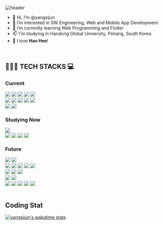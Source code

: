 ![header](https://capsule-render.vercel.app/api?type=waving&color=timeGradient&height=250&section=header&text=Yang%20Sijun&fontSize=60&fontAlignY=30&desc=(Student%20Developer)&descSize=30&descAlignY=55)

- 👋 Hi, I’m @yangsijun
- 👀 I’m interested in SW Engineering, Web and Mobile App Development
- 🌱 I’m currently learning Web Programming and Flutter
- 📫 I'm studying in Handong Global University, Pohang, South Korea
- 💞️ I love **Han Hee**!

<br>

## 👨🏻‍💻 TECH STACKS 💻

<div align=left>
	<h3>Current</h3>
	<!--C Lang-->
	<img src="https://img.shields.io/badge/c-A8B9CC?style=for-the-badge&logo=c&logoColor=black">
	<!--C++-->
	<img src="https://img.shields.io/badge/c++-00599C?style=for-the-badge&logo=c%2B%2B&logoColor=white">
	<!--Python-->
	<img src="https://img.shields.io/badge/python-3776AB?style=for-the-badge&logo=python&logoColor=white">
	<!--Java-->
	<img src="https://img.shields.io/badge/java-007396?style=for-the-badge&logo=java&logoColor=white">
	<!--Dart-->
	<img src="https://img.shields.io/badge/dart-0175C2?style=for-the-badge&logo=dart&logoColor=white">
	<br>
	<!--HTML-->
	<img src="https://img.shields.io/badge/html-E34F26?style=for-the-badge&logo=html5&logoColor=white"> 
	<!--CSS-->
	<img src="https://img.shields.io/badge/css-1572B6?style=for-the-badge&logo=css3&logoColor=white">
	<!--JavaScript-->
	<img src="https://img.shields.io/badge/javascript-F7DF1E?style=for-the-badge&logo=javascript&logoColor=black">
	<!--JQuery-->
  	<img src="https://img.shields.io/badge/jquery-0769AD?style=for-the-badge&logo=jquery&logoColor=white">
	<!--MySQL-->
  	<img src="https://img.shields.io/badge/mysql-4479A1?style=for-the-badge&logo=mysql&logoColor=white"> 
	<br>
	<!--Git-->
  	<img src="https://img.shields.io/badge/git-F05032?style=for-the-badge&logo=git&logoColor=white">
	<!--GitHub-->
	<img src="https://img.shields.io/badge/github-181717?style=for-the-badge&logo=github&logoColor=white">
	<br>
	<h3>Studying Now</h3>
	<!--Apache Tomcat-->
	<img src="https://img.shields.io/badge/Apache%20Tomcat-F8DC75?style=for-the-badge&logo=apachetomcat&logoColor=black">
	<br>
	<!--Flutter-->
  	<img src="https://img.shields.io/badge/flutter-02569B?style=for-the-badge&logo=flutter&logoColor=white">
	<!--Android-->
  	<img src="https://img.shields.io/badge/android-3DDC84?style=for-the-badge&logo=android&logoColor=white"> 
	<!--Kotlin-->
	<img src="https://img.shields.io/badge/kotlin-7F52FF?style=for-the-badge&logo=kotlin&logoColor=white"> 
	<!--Jetpack Compose-->
	<img src="https://img.shields.io/badge/Jetpack%20Compose-4285F4?style=for-the-badge&logo=jetpackcompose&logoColor=white">
	<h3>Future</h3>
	<!--PHP-->
	<img src="https://img.shields.io/badge/php-777BB4?style=for-the-badge&logo=php&logoColor=white"> 
	<!--Apache-->
  	<img src="https://img.shields.io/badge/apache-D22128?style=for-the-badge&logo=apache&logoColor=white">
	<br>
  	<!--Noode.JS-->
	<img src="https://img.shields.io/badge/node.js-339933?style=for-the-badge&logo=Node.js&logoColor=white">
  	<!--TypeScript-->
	<img src="https://img.shields.io/badge/typescript-3178C6?style=for-the-badge&logo=typescript&logoColor=white">
	<!--React-->
  	<img src="https://img.shields.io/badge/react-61DAFB?style=for-the-badge&logo=react&logoColor=black"> 
	<!--GraphQL-->
  	<img src="https://img.shields.io/badge/graphql-E10098?style=for-the-badge&logo=graphql&logoColor=black"> 
  	<!--Vue.JS-->
	<img src="https://img.shields.io/badge/vue.js-4FC08D?style=for-the-badge&logo=vue.js&logoColor=white">
	<br>
	<!--Django--> 
	<img src="https://img.shields.io/badge/django-092E20?style=for-the-badge&logo=django&logoColor=white">
	<!--electron-->
	<img src="https://img.shields.io/badge/electron-47848F?style=for-the-badge&logo=electron&logoColor=white"> 
	<!--PWA-->
	<img src="https://img.shields.io/badge/pwa-5A0FC8?style=for-the-badge&logo=pwa&logoColor=white"> 
	<br>
  	<!--iOS-->
	<img src="https://img.shields.io/badge/ios-000000?style=for-the-badge&logo=ios&logoColor=white"> 
	<!--Swift-->
	<img src="https://img.shields.io/badge/Swift-F05138?style=for-the-badge&logo=swift&logoColor=white">
	<br>
	<!--AWS-->
  	<img src="https://img.shields.io/badge/amazon%20aws-232F3E?style=for-the-badge&logo=amazonaws&logoColor=white"> 
  	<!--Google Cloud-->
  	<img src="https://img.shields.io/badge/google cloud-4285F4?style=for-the-badge&logo=google cloud&logoColor=white">
  	<!--Firebase-->
  	<img src="https://img.shields.io/badge/firebase-FFCA28?style=for-the-badge&logo=firebase&logoColor=black">
	<!--docker-->
  	<img src="https://img.shields.io/badge/docker-2496ED?style=for-the-badge&logo=docker&logoColor=white">
	<!--Kubernetes-->
  	<img src="https://img.shields.io/badge/kubernetes-326CE5?style=for-the-badge&logo=kubernetes&logoColor=white">
  	<br>
</div>
<br>

## Coding Stat
[![yangsijun's wakatime stats](https://github-readme-stats.vercel.app/api/wakatime?username=yangsijun)](https://github.com/anuraghazra/github-readme-stats)
